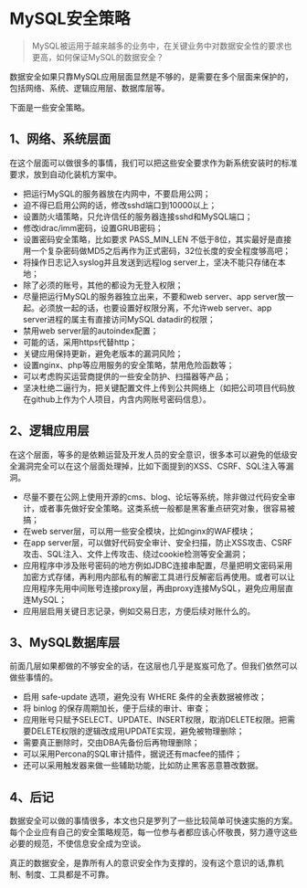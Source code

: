 # MySQL安全策略

> MySQL被运用于越来越多的业务中，在关键业务中对数据安全性的要求也更高，如何保证MySQL的数据安全？

数据安全如果只靠MySQL应用层面显然是不够的，是需要在多个层面来保护的，包括网络、系统、逻辑应用层、数据库层等。

下面是一些安全策略。

## 1、网络、系统层面
在这个层面可以做很多的事情，我们可以把这些安全要求作为新系统安装时的标准要求，放到自动化装机方案中。

* 把运行MySQL的服务器放在内网中，不要启用公网；
* 迫不得已启用公网的话，修改sshd端口到10000以上；
* 设置防火墙策略，只允许信任的服务器连接sshd和MySQL端口；
* 修改idrac/imm密码，设置GRUB密码；
* 设置密码安全策略，比如要求 PASS_MIN_LEN 不低于8位，其实最好是直接用一个复杂密码做MD5之后再作为正式密码，32位长度的安全程度够高吧；
* 将操作日志记入syslog并且发送到远程log server上，坚决不能只存储在本地；
* 除了必须的账号，其他的都设为无登入权限；
* 尽量把运行MySQL的服务器独立出来，不要和web server、app server放一起。必须放一起的话，也要设置好权限分离，不允许web server、app server进程的属主有直接访问MySQL datadir的权限；
* 禁用web server层的autoindex配置；
* 可能的话，采用https代替http；
* 关键应用保持更新，避免老版本的漏洞风险；
* 设置nginx、php等应用服务的安全策略，禁用危险函数等；
* 可以考虑购买运营商提供的一些安全防护、扫描器等产品；
* 坚决杜绝二逼行为，把关键配置文件上传到公共网络上（如把公司项目代码放在github上作为个人项目，内含内网账号密码信息）。
## 2、逻辑应用层
在这个层面，等多的是依赖运营及开发人员的安全意识，很多本可以避免的低级安全漏洞完全可以在这个层面处理掉，比如下面提到的XSS、CSRF、SQL注入等漏洞。

* 尽量不要在公网上使用开源的cms、blog、论坛等系统，除非做过代码安全审计，或者事先做好安全策略。这类系统一般都是黑客重点研究对象，很容易被搞；
* 在web server层，可以用一些安全模块，比如nginx的WAF模块；
* 在app server层，可以做好代码安全审计、安全扫描，防止XSS攻击、CSRF攻击、SQL注入、文件上传攻击、绕过cookie检测等安全漏洞；
* 应用程序中涉及账号密码的地方例如JDBC连接串配置，尽量把明文密码采用加密方式存储，再利用内部私有的解密工具进行反解密后再使用。或者可以让应用程序先用中间账号连接proxy层，再由proxy连接MySQL，避免应用层直连MySQL；
* 应用层启用关键日志记录，例如交易日志，方便后续对账什么的。
## 3、MySQL数据库层
前面几层如果都做的不够安全的话，在这层也几乎是岌岌可危了。但我们依然可以做些事情的。

* 启用 safe-update 选项，避免没有 WHERE 条件的全表数据被修改；
* 将 binlog 的保存周期加长，便于后续的审计、审查；
* 应用账号只赋予SELECT、UPDATE、INSERT权限，取消DELETE权限。把需要DELETE权限的逻辑改成用UPDATE实现，避免被物理删除；
* 需要真正删除时，交由DBA先备份后再物理删除；
* 可以采用Percona的SQL审计插件，据说还有macfee的插件；
* 还可以采用触发器来做一些辅助功能，比如防止黑客恶意篡改数据。
## 4、后记
数据安全可以做的事情很多，本文也只是罗列了一些比较简单可快速实施的方案。每个企业应有自己的安全策略规范，每一位参与者都应该心怀敬畏，努力遵守这些必要的规范，不使信息安全成为空谈。

真正的数据安全，是靠所有人的意识安全作为支撑的，没有这个意识的话,靠机制、制度、工具都是不可靠。